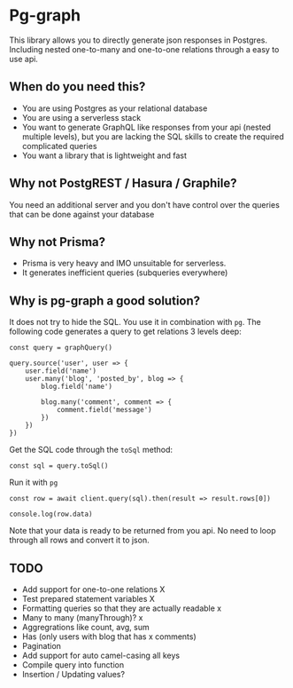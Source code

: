# Pg-graph

This library allows you to directly generate json responses in Postgres. Including nested one-to-many and one-to-one relations through a easy to use api.

## When do you need this?

- You are using Postgres as your relational database
- You are using a serverless stack
- You want to generate GraphQL like responses from your api (nested multiple levels), but you are lacking the SQL skills to create the required complicated queries
- You want a library that is lightweight and fast

## Why not PostgREST / Hasura / Graphile?

You need an additional server and you don't have control over the queries that can be done against your database

## Why not Prisma?

- Prisma is very heavy and IMO unsuitable for serverless.
- It generates inefficient queries (subqueries everywhere)

## Why is pg-graph a good solution?

It does not try to hide the SQL. You use it in combination with `pg`.
The following code generates a query to get relations 3 levels deep:

```
const query = graphQuery()

query.source('user', user => {
    user.field('name')
    user.many('blog', 'posted_by', blog => {
        blog.field('name')

        blog.many('comment', comment => {
            comment.field('message')
        })
    })
})
```

Get the SQL code through the `toSql` method:

```
const sql = query.toSql()
```

Run it with `pg`

```
const row = await client.query(sql).then(result => result.rows[0])

console.log(row.data)
```

Note that your data is ready to be returned from you api. No need to loop through all rows and convert it to json.

## TODO

- Add support for one-to-one relations X
- Test prepared statement variables X
- Formatting queries so that they are actually readable x
- Many to many (manyThrough)? x
- Aggregrations like count, avg, sum
- Has (only users with blog that has x comments)
- Pagination
- Add support for auto camel-casing all keys
- Compile query into function
- Insertion / Updating values?